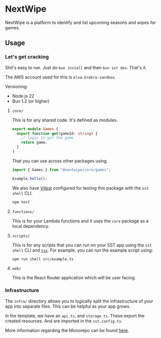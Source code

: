 # NextWipe

NextWipe is a platform to identify and list upcoming seasons and wipes for games.

## Usage

### Let's get cracking


Shit's easy to run. Just do `bun install` and then `bun sst dev`. That's it.

The AWS account used for this is `elva-örebro-sandbox`.

Versioning:

- Node.js 22
- Bun 1.2 (or higher)

1. `core/`

   This is for any shared code. It's defined as modules.

   ```ts
   export module Games {
     export function get(gameId: string) {
       // logic to get the game
       return game;
     }
   }
   ```

   That you can use across other packages using.

   ```ts
   import { Games } from "@nextwipe/core/games";

   Example.hello();
   ```

   We also have [Vitest](https://vitest.dev/) configured for testing this package with the `sst shell` CLI.

   ```bash
   npm test
   ```

2. `functions/`

   This is for your Lambda functions and it uses the `core` package as a local dependency.

3. `scripts/`

   This is for any scripts that you can run on your SST app using the `sst shell` CLI and [`tsx`](https://www.npmjs.com/package/tsx). For example, you can run the example script using:

   ```bash
   npm run shell src/example.ts
   ```

4. `web/`

   This is the React Router application which will be user facing.

### Infrastructure

The `infra/` directory allows you to logically split the infrastructure of your app into separate files. This can be helpful as your app grows.

In the template, we have an `api.ts`, and `storage.ts`. These export the created resources. And are imported in the `sst.config.ts`.

More information regarding the Monorepo can be found [here](https://sst.dev/docs/set-up-a-monorepo).
